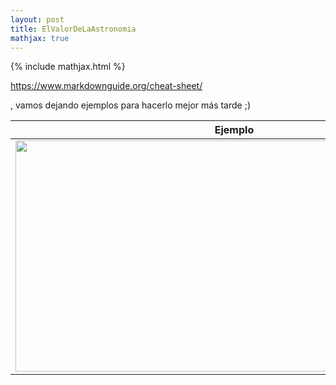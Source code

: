 ```yaml
---
layout: post
title: ElValorDeLaAstronomia
mathjax: true
---
```

{% include mathjax.html %}


https://www.markdownguide.org/cheat-sheet/

, vamos dejando ejemplos para hacerlo mejor más tarde ;)

 Ejemplo | tabla
:---: | :---:
<img src="vinculoImagen" width="700" height="370" > | <img src="vinculoImagen" width="700" height="370" >


